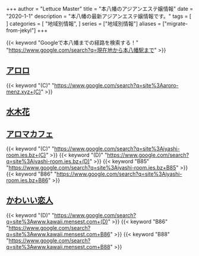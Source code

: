 +++
author = "Lettuce Master"
title = "本八幡のアジアンエステ嬢情報"
date = "2020-1-1"
description = "本八幡の最新アジアンエステ嬢情報です。"
tags = [
]
categories = [
    "地域別情報",
]
series = ["地域別情報"]
aliases = ["migrate-from-jekyl"]
+++

{{< keyword "Googleで本八幡までの経路を検索する！" "https://www.google.com/search?q=現在地から本八幡駅まで" >}}

## [アロロ](http://aroro-menz.xyz/)
{{< keyword "(C)" "https://www.google.com/search?q=site%3Aaroro-menz.xyz+(C)" >}} 

## [水木花](http://hfmj15.xyz/)


## [アロマカフェ](https://iyashi-room.ies.bz/)
{{< keyword "(C)" "https://www.google.com/search?q=site%3Aiyashi-room.ies.bz+(C)" >}} {{< keyword "(D)" "https://www.google.com/search?q=site%3Aiyashi-room.ies.bz+(D)" >}} {{< keyword "B85" "https://www.google.com/search?q=site%3Aiyashi-room.ies.bz+B85" >}} {{< keyword "B86" "https://www.google.com/search?q=site%3Aiyashi-room.ies.bz+B86" >}} 

## [かわいい恋人](http://www.kawaii.mensest.com/)
{{< keyword "(D)" "https://www.google.com/search?q=site%3Awww.kawaii.mensest.com+(D)" >}} {{< keyword "B86" "https://www.google.com/search?q=site%3Awww.kawaii.mensest.com+B86" >}} {{< keyword "B88" "https://www.google.com/search?q=site%3Awww.kawaii.mensest.com+B88" >}} 

